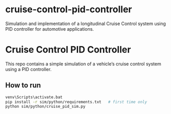 # cruise-control-pid-controller
Simulation and implementation of a longitudinal Cruise Control system using PID controller for automotive applications.

# Cruise Control PID Controller

This repo contains a simple simulation of a vehicle’s cruise control system using a PID controller.

## How to run

```bash
venv\Scripts\activate.bat
pip install -r sim/python/requirements.txt   # first time only
python sim/python/cruise_pid_sim.py
